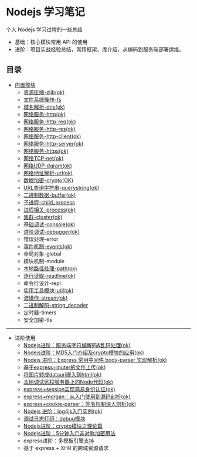 # Nodejs 学习笔记

个人 Nodejs 学习过程的一些总结

- 基础：核心模块常用 API 的使用
- 进阶：项目实战经验总结，常用框架、库介绍，从编码到服务端部署运维。

## 目录

- [内置模块](内置模块.md)
  - [资源压缩-zlib\(ok\)](模块/zlib.md)
  - [文件系统操作-fs](模块/fs.md)
  - [域名解析-dns\(ok\)](模块/dns.md)
  - [网络服务-http\(ok\)](模块/http.md)
  - [网络服务-http-req\(ok\)](模块/http.req.md)
  - [网络服务-http-res\(ok\)](模块/http.res.md)
  - [网络服务-http-client\(ok\)](模块/http.client.md)
  - [网络服务-http-server\(ok\)](模块/http.server.md)
  - [网络服务-https(ok)](模块/https.md)
  - [网络TCP-net\(ok\)](模块/net.md)
  - [网络UDP-dgram(ok)](模块/dgram.md)
  - [网络地址解析-url\(ok\)](模块/url.md)
  - [数据加密-crypto(OK)](模块/crypto.md)
  - [URL查询字符串-querystring\(ok\)](模块/querystring.md)
  - [二进制数据-buffer\(ok\)](模块/buffer.md)
  - [子进程-child\_process](模块/child_process.md)
  - [进程相关-process(ok)](模块/process.md)
  - [集群-cluster(ok)](模块/cluster.md)
  - [基础调试-console(ok)](模块/console.md)
  - [进阶调试-debugger(ok)](模块/debug.md)
  - 错误处理-error
  - [事件机制-events(ok)](模块/events.md)
  - 全局对象-global
  - 模块机制-module
  - [本地路径处理-path\(ok\)](模块/path.md)
  - [逐行读取-readline(ok)](模块/readline.md)
  - 命令行设计-repl
  - [实用工具模块-util(ok)](模块/util.md)
  - [流操作-stream(ok)](模块/stream.md)
  - [二进制解码-string\_decoder](模块/string_decoder.md)
  - 定时器-timers
  - 安全加密-tls


---

- 进阶使用
  - [Nodejs进阶：服务端字符编解码&乱码处理(ok)](进阶/charset-enc-dec.md)
  - [Nodejs进阶：MD5入门介绍及crypto模块的应用(ok)](模块/crypto.md5.md)
  - [Nodejs 进阶：Express 常用中间件 body-parser 实现解析(ok)](进阶/body-parser.md)
  - [基于express+muter的文件上传(ok)](进阶/文件上传-multer.md)
  - [将图片转成datauri嵌入到html(ok)](/进阶/图片地址转成datauri.md)
  - [本地调试远程服务器上的Node代码(ok)](/模块/debug.md)
  - [express+session实现简易身份认证(ok)](进阶/express+session实现简易身份认证.md)
  - [express+morgan：从入门使用到源码剖析(ok)](进阶/日志模块morgan.md)
  - [express+cookie-parser：签名机制深入剖析(ok)](进阶/cookie-parser-deep-in.md)
  - [Nodejs 进阶：log4js入门实例(ok)](进阶/log4js.md)
  - [调试日志打印：debug模块](/进阶/debug-log.md)
  - [Nodejs进阶：crypto模块之理论篇](/进阶/crypto-theory.md)
  - [Nodejs进阶：5分钟入门非对称加密用法](/进阶/asymmetric-enc-dec.md)
  - express进阶：多模板引擎支持
  - 基于 express + XHR 的跨域资源请求